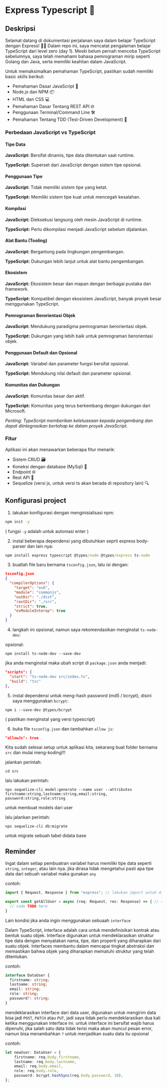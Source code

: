 # Express Typescript 🚀

## Deskripsi

Selamat datang di dokumentasi perjalanan saya dalam belajar TypeScript dengan Express! 👩‍💻 Dalam repo ini, saya mencatat pengalaman belajar TypeScript dari level zero (day 1). Meski belum pernah mencoba TypeScript sebelumnya, saya telah memahami bahasa pemrograman mirip seperti Golang dan Java, serta memiliki keahlian dalam JavaScript.

Untuk memaksimalkan pemahaman TypeScript, pastikan sudah memiliki basic skills berikut:
- Pemahaman Dasar JavaScript 🚀
- Node.js dan NPM 📦
- HTML dan CSS 💻
- Pemahaman Dasar Tentang REST API 🌐
- Penggunaan Terminal/Command Line 🛠️
- Pemahaman Tentang TDD (Test-Driven Development) 🧪

### Perbedaan JavaScript vs TypeScript

#### Tipe Data

**JavaScript:** Bersifat dinamis, tipe data ditentukan saat runtime.

**TypeScript:** Superset dari JavaScript dengan sistem tipe opsional.

#### Penggunaan Tipe

**JavaScript:** Tidak memiliki sistem tipe yang ketat.

**TypeScript:** Memiliki sistem tipe kuat untuk mencegah kesalahan.

#### Kompilasi

**JavaScript:** Dieksekusi langsung oleh mesin JavaScript di runtime.

**TypeScript:** Perlu dikompilasi menjadi JavaScript sebelum dijalankan.

#### Alat Bantu (Tooling)

**JavaScript:** Bergantung pada lingkungan pengembangan.

**TypeScript:** Dukungan lebih lanjut untuk alat bantu pengembangan.

#### Ekosistem

**JavaScript:** Ekosistem besar dan mapan dengan berbagai pustaka dan framework.

**TypeScript:** Kompatibel dengan ekosistem JavaScript, banyak proyek besar menggunakan TypeScript.

#### Pemrograman Berorientasi Objek

**JavaScript:** Mendukung paradigma pemrograman berorientasi objek.

**TypeScript:** Dukungan yang lebih baik untuk pemrograman berorientasi objek.

#### Penggunaan Default dan Opsional

**JavaScript:** Variabel dan parameter fungsi bersifat opsional.

**TypeScript:** Mendukung nilai default dan parameter opsional.

#### Komunitas dan Dukungan

**JavaScript:** Komunitas besar dan aktif.

**TypeScript:** Komunitas yang terus berkembang dengan dukungan dari Microsoft.

*Penting: TypeScript memberikan keleluasaan kepada pengembang dan dapat diintegrasikan bertahap ke dalam proyek JavaScript.*

### Fitur

Aplikasi ini akan menawarkan beberapa fitur menarik:
- Sistem CRUD 🗃️
- Koneksi dengan database (MySql) 🔄
- Endpoint 🌐
- Rest API 🚀
- Sequelize (versi js, untuk versi ts akan berada di repository lain) 🔍

## Konfigurasi project

1. lakukan konfigurasi dengan menginisialisasi npm:

```cmd
npm init -y
``` 
( fungsi `-y` adalah untuk automasi enter )

2. instal beberapa dependensi yang dibutuhkan seprti express body-parser dan lain nya:

```cmd
npm install express typescript @types/node @types/express ts-node
```

3. buatlah file baru bernama `tsconfig.json`, lalu isi dengan:

```json
tsconfig.json
{
  "compilerOptions": {
    "target": "es6",
    "module": "commonjs",
    "outDir": "./dist",
    "rootDir": "./src",
    "strict": true,
    "esModuleInterop": true
  }
}
```

4. langkah ini opsional, namun saya rekomendasikan menginstal `ts-node-dev`:

opsional:
```
npm install ts-node-dev --save-dev
```

jika anda menginstal maka ubah script di `package.json` anda menjadi:
```json
"scripts": {
  "start": "ts-node-dev src/index.ts",
  "build": "tsc"
},
```

5. instal dependensi untuk meng-hash password (md5 / bcrypt), disini saya menggunakan `bcrypt`:

```
npm i --save-dev @types/bcrypt
``` 
( pastikan menginstal yang versi typescript)

6. buka file `tsconfig.json` dan tambahkan `allow js`:

```json
"allowJs": true
```

Kita sudah selesai setup untuk aplikasi kita, sekarang buat folder bernama `src` dan mulai meng-koding!!!

jalankan perintah:

```
cd src
```

lalu lakukan perintah:
```
npx sequelize-cli model:generate --name user --attributes firstname:string,lastname:string,email:string,  password:string,role:string 
```
untuk membuat models dari user

lalu jalankan perintah:
```
npx sequelize-cli db:migrate
```
untuk migrate sebuah tabel didata base

## Reminder

Ingat dalam setiap pembuatran variabel harus memiliki tipe data seperti `string`, `integer`, atau lain nya. jika dirasa tidak mengetahui pasti apa tipe data dari sebuah variabel maka gunakan `any`

contoh: 

```ts 
import { Request, Response } from "express"; // lakukan import untuk dijadikan tipe data

export const getAllUser = async (req: Request, res: Response) => { // setelah penulisan req maka harus di ikuti dengan Request dari express  itu sendiri
  // code TODO here
}
```

Lain kondisi jika anda ingin menggunakan sebuaah `interface` 

Dalam TypeScript, interface adalah cara untuk mendefinisikan kontrak atau bentuk suatu objek. Interface digunakan untuk mendeklarasikan struktur tipe data dengan menyatakan nama, tipe, dan properti yang diharapkan dari suatu objek. Interfaces membantu dalam mencapai tingkat abstraksi dan memastikan bahwa objek yang diharapkan mematuhi struktur yang telah ditentukan.

contoh: 
```ts 
interface DataUser {
  firstname: string;
  lastname: string;
  email: string;
  role: string;
  password?: string;
}
```

mendeklarasikan interface dari data user, digunakan untuk mengirim data bisa jadi `POST`, `PATCH` atau `PUT`, jadi saya tidak perlu mendeklarasikan dua kali ketika menggunakan interface ini. untuk interface ini bersifat wajib harus dipenuhi, jika salah satu data tidak terisi maka akan muncul pesan error, namun bisa menambahkan `?` untuk menjadikan suatu data itu opsional

contoh:  

```ts  
let newUser: DataUser = {
    firstname: req.body.firstname,
    lastname: req.body.lastname,
    email: req.body.email,
    role: req.body.role,
    password: bcrypt.hashSync(req.body.password, 10),
};
```
